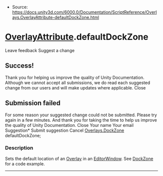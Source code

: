 * Source: https://docs.unity3d.com/6000.0/Documentation/ScriptReference/Overlays.OverlayAttribute-defaultDockZone.html

#  [OverlayAttribute](https://docs.unity3d.com/6000.0/Documentation/ScriptReference/Overlays.OverlayAttribute.html).defaultDockZone
Leave feedback
Suggest a change
## Success!
Thank you for helping us improve the quality of Unity Documentation. Although we cannot accept all submissions, we do read each suggested change from our users and will make updates where applicable.
Close
## Submission failed
For some reason your suggested change could not be submitted. Please <a>try again</a> in a few minutes. And thank you for taking the time to help us improve the quality of Unity Documentation.
Close
Your name Your email Suggestion* Submit suggestion
Cancel
[Overlays.DockZone](https://docs.unity3d.com/6000.0/Documentation/ScriptReference/Overlays.DockZone.html) defaultDockZone; 
### Description
Sets the default location of an [Overlay](https://docs.unity3d.com/6000.0/Documentation/ScriptReference/Overlays.Overlay.html) in an [EditorWindow](https://docs.unity3d.com/6000.0/Documentation/ScriptReference/EditorWindow.html).
See [DockZone](https://docs.unity3d.com/6000.0/Documentation/ScriptReference/Overlays.DockZone.html) for a code example.
* * *
